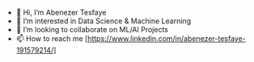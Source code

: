 - 👋 Hi, I’m Abenezer Tesfaye
- 👀 I’m interested in Data Science & Machine Learning
- 💞️ I’m looking to collaborate on ML/AI Projects
- 📫 How to reach me [https://www.linkedin.com/in/abenezer-tesfaye-191579214/]

<!---
abu14/abu14 is a ✨ special ✨ repository because its `README.md` (this file) appears on your GitHub profile.
You can click the Preview link to take a look at your changes.
--->
